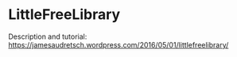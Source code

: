 # LittleFreeLibrary

Description and tutorial:
https://jamesaudretsch.wordpress.com/2016/05/01/littlefreelibrary/
